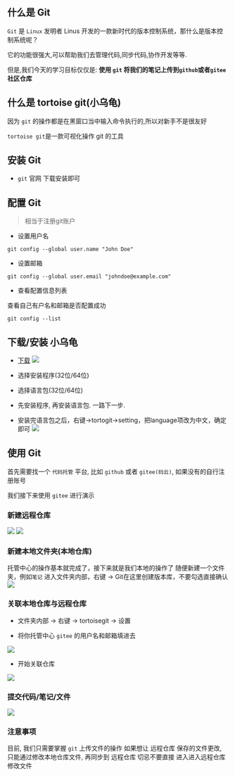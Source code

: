## 什么是 Git

`Git` 是 `Linux` 发明者 Linus 开发的一款新时代的版本控制系统，那什么是版本控制系统呢？

它的功能很强大,可以帮助我们去管理代码,同步代码,协作开发等等.

但是,我们今天的学习目标仅仅是: **使用 `git` 将我们的笔记上传到`github`或者`gitee`社区仓库**

## 什么是 tortoise git(小乌龟)

因为 `git` 的操作都是在黑窗口当中输入命令执行的,所以对新手不是很友好

`tortoise git`是一款可视化操作 git 的工具

## 安装 Git
+ `git` 官网 下载安装即可

## 配置 Git

> 相当于注册git账户

- 设置用户名

```
git config --global user.name "John Doe"
```

- 设置邮箱

```
git config --global user.email "johndoe@example.com"
```

- 查看配置信息列表

查看自己有户名和邮箱是否配置成功

```
git config --list
```
## 下载/安装 小乌龟

+ [下载](https://download.tortoisegit.org/tgit/2.11.0.0/)
![](http://doc.bufanui.com/uploads/html-css/images/m_a905ba9b61f871b547ef99ceb308f487_r.png)

+ 选择安装程序(32位/64位)
+ 选择语言包(32位/64位)
+ 先安装程序, 再安装语言包. 一路下一步.
+ 安装完语言包之后，右键→tortogit→setting，把language项改为中文，确定即可
![](http://doc.bufanui.com/uploads/html-css/images/m_b262dc975bd1f6d24475f7333b2cac5d_r.png)

## 使用 Git
首先需要找一个 `代码托管` 平台, 比如 `github` 或者 `gitee(码云)`, 如果没有的自行注册账号

我们接下来使用 `gitee` 进行演示

### 新建远程仓库
![](http://doc.bufanui.com/uploads/html-css/images/m_c580eb28bc6d216125ec0ff6a64207f1_r.png)
![](http://doc.bufanui.com/uploads/html-css/images/m_dd479cf52b031b118d69985c8f02b1d6_r.gif)

### 新建本地文件夹(本地仓库)
托管中心的操作基本就完成了，接下来就是我们本地的操作了
随便新建一个文件夹，例如`笔记`
进入文件夹内部，右键 → Git在这里创建版本库，不要勾选直接确认
![](http://doc.bufanui.com/uploads/html-css/images/m_3ae5688f21ed2d0ed4720ee8a4daea14_r.gif)

### 关联本地仓库与远程仓库
+ 文件夹内部 -> 右键 -> tortoisegit -> 设置

+ 将你托管中心 `gitee` 的用户名和邮箱填进去

![](http://doc.bufanui.com/uploads/html-css/images/m_49f0d808e05003b86145c89da468e23e_r.png)

+ 开始关联仓库

![](http://doc.bufanui.com/uploads/html-css/images/m_1c42090d28264dc11d761705398c49ef_r.gif)

### 提交代码/笔记/文件
![](http://doc.bufanui.com/uploads/html-css/images/m_1382391e4b471e8485cd01290277a24d_r.gif)

### 注意事项
目前, 我们只需要掌握 `git` 上传文件的操作
如果想让 远程仓库 保存的文件更改, 只能通过修改本地仓库文件, 再同步到 远程仓库
切忌不要直接 进入进入远程仓库修改文件